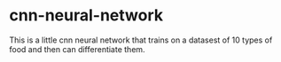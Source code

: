 # cnn-neural-network
This is a little cnn neural network that trains on a datasest of 10 types of food and then can differentiate them. 

